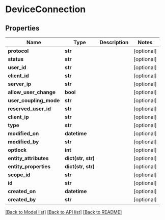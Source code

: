 # DeviceConnection

## Properties
Name | Type | Description | Notes
------------ | ------------- | ------------- | -------------
**protocol** | **str** |  | [optional] 
**status** | **str** |  | [optional] 
**user_id** | **str** |  | [optional] 
**client_id** | **str** |  | [optional] 
**server_ip** | **str** |  | [optional] 
**allow_user_change** | **bool** |  | [optional] 
**user_coupling_mode** | **str** |  | [optional] 
**reserved_user_id** | **str** |  | [optional] 
**client_ip** | **str** |  | [optional] 
**type** | **str** |  | [optional] 
**modified_on** | **datetime** |  | [optional] 
**modified_by** | **str** |  | [optional] 
**optlock** | **int** |  | [optional] 
**entity_attributes** | **dict(str, str)** |  | [optional] 
**entity_properties** | **dict(str, str)** |  | [optional] 
**scope_id** | **str** |  | [optional] 
**id** | **str** |  | [optional] 
**created_on** | **datetime** |  | [optional] 
**created_by** | **str** |  | [optional] 

[[Back to Model list]](../README.md#documentation-for-models) [[Back to API list]](../README.md#documentation-for-api-endpoints) [[Back to README]](../README.md)


